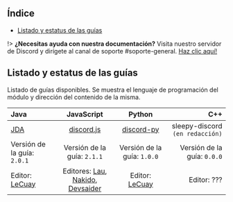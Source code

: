 ## Índice

* [Listado y estatus de las guías](#listado-y-estatus-de-las-guías)

!> **¿Necesitas ayuda con nuestra documentación?** Visita nuestro servidor de Discord y dirígete al canal de soporte #soporte-general. [Haz clic aquí!](https://discord.gg/KSDevqR)

## Listado y estatus de las guías
Listado de guías disponibles. Se muestra el lenguaje de programación del módulo y dirección del contenido de la misma.

| **Java** | **JavaScript** | **Python** | **C++**
| :------- | :------: | :-----: | -----:
| [JDA](/java/jda.md)   | [discord.js](/js/discord-js.md)       | [discord-py](/py/discord-py.md)  | sleepy-discord `(en redacción)` |
| Versión de la guía: `2.0.1`   | Versión de la guía: `2.1.1`     | Versión de la guía: `1.0.0` | Versión de la guía: `0.0.0` |
| Editor: [LeCuay](https://github.com/LeCuay) | Editores: [Lau](https://github.com/Lauuu), [Nakido](https://github.com/Nakido), [Devsaider](https://github.com/mrdevsaider) | Editor: [LeCuay](https://github.com/LeCuay) | Editor: ???
